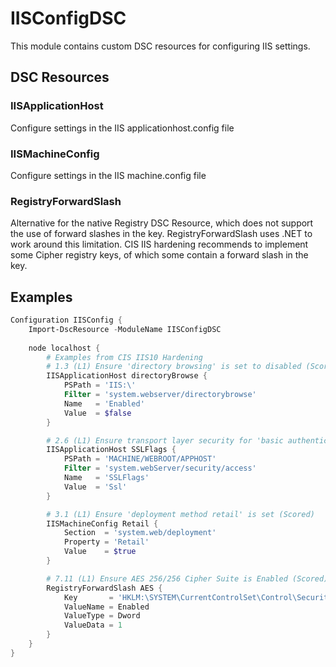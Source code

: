 
# IISConfigDSC
This module contains custom DSC resources for configuring IIS settings.

## DSC Resources

### IISApplicationHost
Configure settings in the IIS applicationhost.config file

### IISMachineConfig
Configure settings in the IIS machine.config file

### RegistryForwardSlash
Alternative for the native Registry DSC Resource, which does not support the use of forward slashes in the key. RegistryForwardSlash uses .NET to work around this limitation. CIS IIS hardening recommends to implement some Cipher registry keys, of which some contain a forward slash in the key. 

## Examples
```Powershell 
Configuration IISConfig {
    Import-DscResource -ModuleName IISConfigDSC
    
    node localhost {
        # Examples from CIS IIS10 Hardening
        # 1.3 (L1) Ensure 'directory browsing' is set to disabled (Scored)
        IISApplicationHost directoryBrowse {
            PSPath = 'IIS:\'
            Filter = 'system.webserver/directorybrowse'
            Name   = 'Enabled'
            Value  = $false
        }

        # 2.6 (L1) Ensure transport layer security for 'basic authentication' is configured (Scored)
        IISApplicationHost SSLFlags {
            PSPath = 'MACHINE/WEBROOT/APPHOST'
            Filter = 'system.webServer/security/access'
            Name   = 'SSLFlags'
            Value  = 'Ssl'
        }

        # 3.1 (L1) Ensure 'deployment method retail' is set (Scored)
        IISMachineConfig Retail {
            Section  = 'system.web/deployment'
            Property = 'Retail'
            Value    = $true
        }

        # 7.11 (L1) Ensure AES 256/256 Cipher Suite is Enabled (Scored)
        RegistryForwardSlash AES {
            Key       = 'HKLM:\SYSTEM\CurrentControlSet\Control\SecurityProviders\SCHANNEL\Ciphers\AES 256/256'
            ValueName = Enabled
            ValueType = Dword
            ValueData = 1
        }
    }
}
```